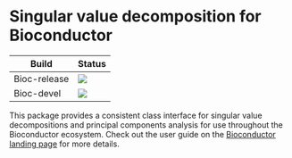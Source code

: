 # Singular value decomposition for Bioconductor

|Build|Status|
|-----|----|
| Bioc-release | [![](https://bioconductor.org/shields/build/release/bioc/BiocSingular.svg)](https://bioconductor.org/checkResults/release/bioc-LATEST/BiocSingular) |
| Bioc-devel   | [![](https://bioconductor.org/shields/build/devel/bioc/BiocSingular.svg)](https://bioconductor.org/checkResults/devel/bioc-LATEST/BiocSingular) | 

This package provides a consistent class interface for singular value decompositions and principal components analysis for use throughout the Bioconductor ecosystem.
Check out the user guide on the [Bioconductor landing page](https://bioconductor.org/packages/devel/bioc/html/BiocSingular.html) for more details.
